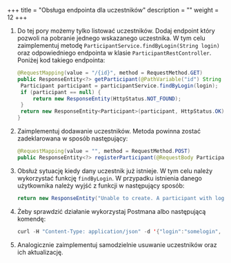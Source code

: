 +++
title = "Obsługa endpointa dla uczestników"
description = ""
weight = 12
+++

1. Do tej pory możemy tylko listować uczestników. Dodaj endpoint który pozwoli na pobranie jednego wskazanego uczestnika. W tym celu zaimplementuj metodę `ParticipantService.findByLogin(String login)` oraz odpowiedniego endpointa w klasie `ParticipantRestController`. Poniżej kod takiego endpointa:
    ```java
    @RequestMapping(value = "/{id}", method = RequestMethod.GET)
    public ResponseEntity<?> getParticipant(@PathVariable("id") String login) {
     Participant participant = participantService.findByLogin(login);
     if (participant == null) {
         return new ResponseEntity(HttpStatus.NOT_FOUND);
     }
     return new ResponseEntity<Participant>(participant, HttpStatus.OK);
    }
    ```
    
1. Zaimplementuj dodawanie uczestników. Metoda powinna zostać zadeklarowana w sposób następujący:
    ```java
   @RequestMapping(value = "", method = RequestMethod.POST)
   public ResponseEntity<?> registerParticipant(@RequestBody Participant participant)
    ```
1. Obsłuż sytuację kiedy dany uczestnik już istnieje. W tym celu należy wykorzystać funkcję `findByLogin`. W przypadku istnienia danego użytkownika należy wyjść z funkcji w następujący sposób:
    ```java
   return new ResponseEntity("Unable to create. A participant with login " + participant.getLogin() + " already exist.", HttpStatus.CONFLICT);
    ```
1. Żeby sprawdzić działanie wykorzystaj Postmana albo następującą komendę:
    ```java
   curl -H "Content-Type: application/json" -d '{"login":"somelogin", "password": "some password"}' localhost:8080/participants
    ```
1. Analogicznie zaimplementuj samodzielnie usuwanie uczestników oraz ich aktualizację.